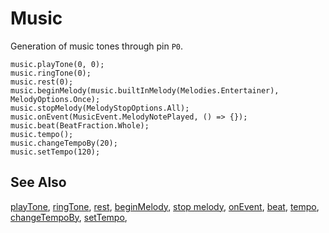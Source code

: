 # Music

Generation of music tones through pin `P0`.

```cards
music.playTone(0, 0);
music.ringTone(0);
music.rest(0);
music.beginMelody(music.builtInMelody(Melodies.Entertainer), MelodyOptions.Once);
music.stopMelody(MelodyStopOptions.All);
music.onEvent(MusicEvent.MelodyNotePlayed, () => {});
music.beat(BeatFraction.Whole);
music.tempo();
music.changeTempoBy(20);
music.setTempo(120);
```

## See Also

[playTone](/reference/music/play-tone), [ringTone](/reference/music/ring-tone), [rest](/reference/music/rest), [beginMelody](/reference/music/begin-melody), [stop melody](/reference/music/stop-melody), [onEvent](/reference/music/on-event), [beat](/reference/music/beat), [tempo](/reference/music/tempo), [changeTempoBy](/reference/music/change-tempo-by), [setTempo](/reference/music/set-tempo),